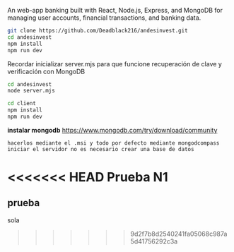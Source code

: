 An web-app banking built with React, Node.js, Express, and MongoDB for managing user accounts, financial transactions, and banking data.

```sh
git clone https://github.com/Deadblack216/andesinvest.git
cd andesinvest
npm install
npm run dev
```

Recordar inicializar server.mjs para que funcione recuperación de clave y verificación con MongoDB
```sh
cd andesinvest
node server.mjs
```

```sh
cd client
npm install
npm run dev
```

**instalar mongodb**
https://www.mongodb.com/try/download/community
    
    hacerlos mediante el .msi y todo por defecto mediante mongodcompass iniciar el servidor no es necesario crear una base de datos


<<<<<<< HEAD
**Prueba N1**    
=======
## prueba

sola
 
>>>>>>> 9d2f7b8d2540241fa05068c987a5d41756292c3a
